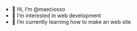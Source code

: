 - 👋 Hi, I’m @maeciosso
- 👀 I’m interested in web development
- 🌱 I’m currently learning how to make an web site

<!---
maeciosso/maeciosso is a ✨ special ✨ repository because its `README.md` (this file) appears on your GitHub profile.
You can click the Preview link to take a look at your changes.
--->
